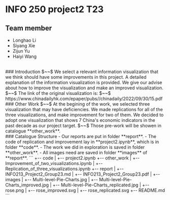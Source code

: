 # INFO 250 project2 T23
## Team member
- Longhao Li
- Siyang Xie
- Zijun Yu
- Haiyi Wang  
<br>
### Introduction
$~~$ We select a relevant information visualization that we think should have some improvements in this project. A detailed explanation of the information visualization is provided. We give our advise about how to improve the visualization and make an improved visualization.  
$~~$ The link of the original visualization is:  
$~~$ https://www.chinadailyhk.com/epaper/pubs//chinadaily/2022/09/30/15.pdf
<br>
### Other Work
$~~$ At the begining of the work, we selected three visualization that may have deficiencies. We made replications for all of the three visualizations, and make improvement for two of them. We decided to adopt one visualization that shows 7 China's economic indicators in the past decade as our project target.  
$~~$ Those pre-work will be showen in catalogue **other_work**.  
<br>
### Catalogue Structure  
- Our reports are put in folder **report**.
- The code of replication and improvement lay in **project2.ipynb**, which is in folder **code**.
- The work we did in exploration is saved in folder **other_work**.
- All images need are saved in folder **images** of **report**.
```
+-- code
|   +-- project2.ipynb
+-- other_work
|   +-- Improvement_of_two_visualizations.ipynb
|   +-- Replication_of_three_visualizations.ipynb
+-- report
|   +-- INFO213_Project2_Group23.md
|   +-- INFO213_Project2_Group23.pdf
|   +-- images
|      +-- Multi-level-Pie-Charts.jpg
|      +-- Multi-level-Pie-Charts_improved.jpg
|      +-- Multi-level-Pie-Charts_replicated.jpg
|      +-- rose.png
|      +-- rose_improved.svg
|      +-- rose_replicated.svg
+-- README.md
```